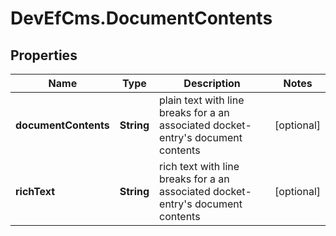# DevEfCms.DocumentContents

## Properties
Name | Type | Description | Notes
------------ | ------------- | ------------- | -------------
**documentContents** | **String** | plain text with line breaks for a an associated docket-entry&#x27;s document contents | [optional] 
**richText** | **String** | rich text with line breaks for a an associated docket-entry&#x27;s document contents | [optional] 

